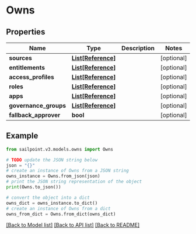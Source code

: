 # Owns


## Properties

Name | Type | Description | Notes
------------ | ------------- | ------------- | -------------
**sources** | [**List[Reference]**](Reference.md) |  | [optional] 
**entitlements** | [**List[Reference]**](Reference.md) |  | [optional] 
**access_profiles** | [**List[Reference]**](Reference.md) |  | [optional] 
**roles** | [**List[Reference]**](Reference.md) |  | [optional] 
**apps** | [**List[Reference]**](Reference.md) |  | [optional] 
**governance_groups** | [**List[Reference]**](Reference.md) |  | [optional] 
**fallback_approver** | **bool** |  | [optional] 

## Example

```python
from sailpoint.v3.models.owns import Owns

# TODO update the JSON string below
json = "{}"
# create an instance of Owns from a JSON string
owns_instance = Owns.from_json(json)
# print the JSON string representation of the object
print(Owns.to_json())

# convert the object into a dict
owns_dict = owns_instance.to_dict()
# create an instance of Owns from a dict
owns_from_dict = Owns.from_dict(owns_dict)
```
[[Back to Model list]](../README.md#documentation-for-models) [[Back to API list]](../README.md#documentation-for-api-endpoints) [[Back to README]](../README.md)


